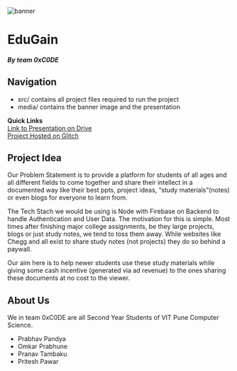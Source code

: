 ![banner](https://github.com/OverPoweredDev/CIS-Hack/blob/master/0xC0DE/media/banner.png)
# EduGain
##### By team 0xC0DE

## Navigation

* src/ contains all project files required to run the project
* media/ contains the banner image and the presentation

**Quick Links**
<br>
[Link to Presentation on Drive](https://docs.google.com/presentation/d/1nWtrdSF2JBvNiSdQ1yEyhhl6wvd-6qJfagQac2nQP8g/edit?usp=sharing)
<br>
[Project Hosted on Glitch](https://edugain-oxcode.glitch.me/)

## Project Idea

Our Problem Statement is to provide a platform for students of all ages and all different fields to come together and share their intellect in a documented way like their best ppts, project ideas, “study materials”(notes) or even blogs for everyone to learn from.

The Tech Stach we would be using is Node with Firebase on Backend to handle Authentication and User Data. The motivation for this is simple. Most times after finishing major college assignments, be they large projects, blogs or just study notes, we tend to toss them away. While websites like Chegg and all exist to share study notes (not projects) they do so behind a paywall.

Our aim here is to help newer students use these study materials while giving some cash incentive (generated via ad revenue) to the ones sharing these documents at no cost to the viewer.

## About Us
We in team 0xC0DE are all Second Year Students of VIT Pune Computer Science.
* Prabhav Pandya
* Omkar Prabhune
* Pranav Tambaku
* Pritesh Pawar

